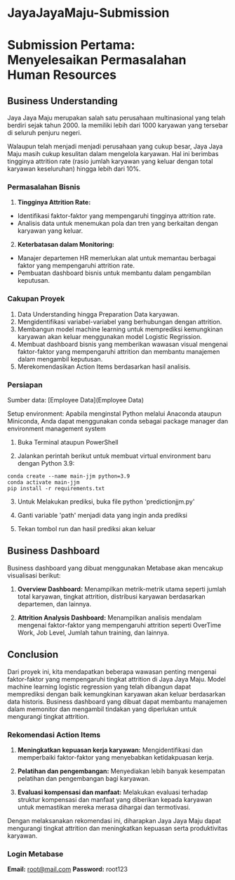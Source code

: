 # JayaJayaMaju-Submission
 
# Submission Pertama: Menyelesaikan Permasalahan Human Resources

## Business Understanding

Jaya Jaya Maju merupakan salah satu perusahaan multinasional yang telah berdiri sejak tahun 2000. Ia memiliki lebih dari 1000 karyawan yang tersebar di seluruh penjuru negeri. 

Walaupun telah menjadi menjadi perusahaan yang cukup besar, Jaya Jaya Maju masih cukup kesulitan dalam mengelola karyawan. Hal ini berimbas tingginya attrition rate (rasio jumlah karyawan yang keluar dengan total karyawan keseluruhan) hingga lebih dari 10%.

### Permasalahan Bisnis

1. **Tingginya Attrition Rate:**
- Identifikasi faktor-faktor yang mempengaruhi tingginya attrition rate.
- Analisis data untuk menemukan pola dan tren yang berkaitan dengan karyawan yang keluar.

2. **Keterbatasan dalam Monitoring:**
- Manajer departemen HR memerlukan alat untuk memantau berbagai faktor yang mempengaruhi attrition rate.
- Pembuatan dashboard bisnis untuk membantu dalam pengambilan keputusan.

### Cakupan Proyek

1. Data Understanding hingga Preparation Data karyawan.
2. Mengidentifikasi variabel-variabel yang berhubungan dengan attrition.
3. Membangun model machine learning untuk memprediksi kemungkinan karyawan akan keluar menggunakan model Logistic Regrission.
4. Membuat dashboard bisnis yang memberikan wawasan visual mengenai faktor-faktor yang mempengaruhi attrition dan membantu manajemen dalam mengambil keputusan.
5. Merekomendasikan Action Items berdasarkan hasil analisis.

### Persiapan

Sumber data: [Employee Data](Employee Data)

Setup environment:
Apabila menginstal Python melalui Anaconda ataupun Miniconda, Anda dapat menggunakan conda sebagai package manager dan environment management system

1. Buka Terminal ataupun PowerShell

2. Jalankan perintah berikut untuk membuat virtual environment baru dengan Python 3.9:

```
conda create --name main-jjm python=3.9
conda activate main-jjm
pip install -r requirements.txt
```
3. Untuk Melakukan prediksi, buka file python 'predictionjjm.py'

4. Ganti variable 'path' menjadi data yang ingin anda prediksi

5. Tekan tombol run dan hasil prediksi akan keluar

## Business Dashboard

Business dashboard yang dibuat menggunakan Metabase akan mencakup visualisasi berikut:

1. **Overview Dashboard:** Menampilkan metrik-metrik utama seperti jumlah total karyawan, tingkat attrition, distribusi karyawan berdasarkan departemen, dan lainnya.

2. **Attrition Analysis Dashboard:** Menampilkan analisis mendalam mengenai faktor-faktor yang mempengaruhi attrition seperti OverTime Work, Job Level, Jumlah tahun training, dan lainnya.

## Conclusion

Dari proyek ini, kita mendapatkan beberapa wawasan penting mengenai faktor-faktor yang mempengaruhi tingkat attrition di Jaya Jaya Maju. Model machine learning logistic regression yang telah dibangun dapat memprediksi dengan baik kemungkinan karyawan akan keluar berdasarkan data historis. Business dashboard yang dibuat dapat membantu manajemen dalam memonitor dan mengambil tindakan yang diperlukan untuk mengurangi tingkat attrition.

### Rekomendasi Action Items 

1. **Meningkatkan kepuasan kerja karyawan:** Mengidentifikasi dan memperbaiki faktor-faktor yang menyebabkan ketidakpuasan kerja.

2. **Pelatihan dan pengembangan:** Menyediakan lebih banyak kesempatan pelatihan dan pengembangan bagi karyawan.
3. **Evaluasi kompensasi dan manfaat:** Melakukan evaluasi terhadap struktur kompensasi dan manfaat yang diberikan kepada karyawan untuk memastikan mereka merasa dihargai dan termotivasi.

Dengan melaksanakan rekomendasi ini, diharapkan Jaya Jaya Maju dapat mengurangi tingkat attrition dan meningkatkan kepuasan serta produktivitas karyawan.

### Login Metabase
**Email:** root@mail.com
**Password:** root123
